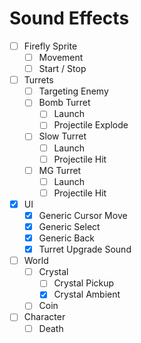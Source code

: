 # Sound Effects

- [ ] Firefly Sprite
    - [ ] Movement
    - [ ] Start / Stop
- [ ] Turrets
    - [ ] Targeting Enemy
    - [ ] Bomb Turret
        - [ ] Launch
        - [ ] Projectile Explode
    - [ ] Slow Turret
        - [ ] Launch
        - [ ] Projectile Hit
    - [ ] MG Turret
        - [ ] Launch
        - [ ] Projectile Hit
- [x] UI
    - [x] Generic Cursor Move
    - [x] Generic Select
    - [x] Generic Back
    - [x] Turret Upgrade Sound
- [ ] World 
    - [ ] Crystal
        - [ ] Crystal Pickup
        - [x] Crystal Ambient
    - [ ] Coin
- [ ] Character
    - [ ] Death
